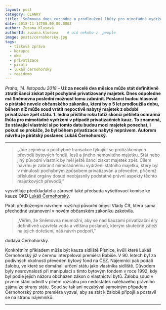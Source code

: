 ```yaml
---
layout: post
category: CLANKY
title: 'Sněmovna dnes rozhodne o prodloužení lhůty pro mimořádné vydržení. Piráti chtějí 5 let navíc k dořešení privatizačních kauz'
date: 2018-11-14T08:00:00.000Z
author: Zuzana Klusová
authorId: zuzana.klusova    # uid nekoho z _people
image: posts/cernohorsky.jpg
tags:
  - tisková zpráva
  - korupce
  - okd
  - privatizace
  - piráti
  - lukáš černohorský
  - residomo
---
```


_Praha, 14. listopadu 2018_ – **Už za necelé dva měsíce může stát definitivně ztratit šanci získat zpět pochybně privatizovaný majetek. Dnes odpoledne má Sněmovna poslední možnost tomu zabránit. Poslanci budou hlasovat o pirátské novele občanského zákoníku, která by o 5 let prodloužila dobu, během níž může soud vrátit nepoctivě nabytý majetek z období privatizace zpět státu. 1. ledna příštího roku totiž skončí pětiletá ochranná lhůta pro mimořádné vydržení v případě privatizačních kauz. To znamená, že stávající vlastníci si po tomto datu budou moci majetek ponechat, i pokud se prokáže, že byl během privatizace nabytý neprávem. Autorem návrhu je pirátský poslanec Lukáš Černohorský.**

<hr>

>„Jde zejména o pochybné transakce týkající se protizákonných převodů bytových fondů, lesů a jiného nemovitého majetku. Stát nebo jiný původní vlastník by měl ještě šanci získat majetek zpět. Cílem návrhu je zabránit mimořádnému vydržení státního majetku, který byl v minulosti pochybným způsobem privatizován a převeden, přičemž příslušné orgány dosud neobjasnily podstatné právní aspekty těchto majetkových převodů,”

vysvětluje předkladatel a zároveň také předseda vyšetřovací komise ke kauze OKD [Lukáš Černohorský](https://moravskoslezsky.pirati.cz/lide/lukas-cernohorsky/ "Lukáš Černohorský").

Piráti předloženým návrhem rozšiřují původní úmysl Vlády ČR, která sama přechodné ustanovení v novém občanském zákoníku zakotvila.

>„Věřím, že Sněmovna neumožní, aby se nad kauzami privatizační éry definitivně uzavřela voda a většina poslanců, kterým skutečně záleží na jejich dořešení, náš návrh podpoří,”

dodává Černohorský.

Konkrétním příkladem může být kauza sídliště Písnice, kvůli které Lukáš Černohorský již v červnu interpeloval premiéra Babiše. V 90. letech byl za podivných okolností převeden bytový fond na ČEZ. Nájemníci pak podali žalobu, ve které se domáhali určení státu jako vlastníka sídliště. Důvodem byly nesrovnalosti při manipulaci s tímto bytovým fondem v roce 1992, kdy byl podle jejich názoru obcházen zákon o vlastnictví bytů. Žalobu soud v prvním stání odmítl v plném rozsahu pro nedostatek naléhavého právního zájmu ze strany státu. Soud se tak ani nezabýval samotným případem. Černohorský proto premiéra vyzval, aby se stát k žalobě připojil a postavil se na stranu nájemníků.

- - -
